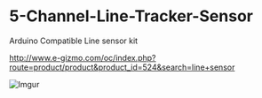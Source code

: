 # 5-Channel-Line-Tracker-Sensor
Arduino Compatible Line sensor kit

<http://www.e-gizmo.com/oc/index.php?route=product/product&product_id=524&search=line+sensor>

![Imgur](http://i.imgur.com/lGPv9PO.jpg)
